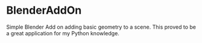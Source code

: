 # BlenderAddOn
Simple Blender Add on adding basic geometry to a scene. This proved to be a great application for my Python knowledge.
